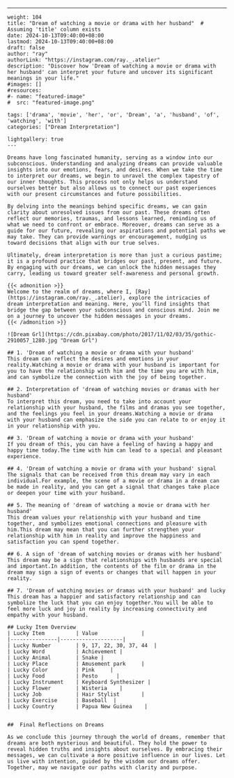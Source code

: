 ---
    weight: 104
    title: "Dream of watching a movie or drama with her husband"  # Assuming 'title' column exists
    date: 2024-10-13T09:40:00+08:00
    lastmod: 2024-10-13T09:40:00+08:00
    draft: false
    author: "ray"
    authorLink: "https://instagram.com/ray._.atelier"
    description: "Discover how 'Dream of watching a movie or drama with her husband' can interpret your future and uncover its significant meanings in your life."
    #images: []
    #resources:
    #- name: "featured-image"
    #  src: "featured-image.png"
    
    tags: ['drama', 'movie', 'her', 'or', 'Dream', 'a', 'husband', 'of', 'watching', 'with']
    categories: ["Dream Interpretation"]
    
    lightgallery: true
    ---
    
    Dreams have long fascinated humanity, serving as a window into our subconscious. Understanding and analyzing dreams can provide valuable insights into our emotions, fears, and desires. When we take the time to interpret our dreams, we begin to unravel the complex tapestry of our inner thoughts. This process not only helps us understand ourselves better but also allows us to connect our past experiences with our present circumstances and future possibilities.
    
    By delving into the meanings behind specific dreams, we can gain clarity about unresolved issues from our past. These dreams often reflect our memories, traumas, and lessons learned, reminding us of what we need to confront or embrace. Moreover, dreams can serve as a guide for our future, revealing our aspirations and potential paths we may take. They can provide warnings or encouragement, nudging us toward decisions that align with our true selves.
    
    Ultimately, dream interpretation is more than just a curious pastime; it is a profound practice that bridges our past, present, and future. By engaging with our dreams, we can unlock the hidden messages they carry, leading us toward greater self-awareness and personal growth.
    
    {{< admonition >}}
    Welcome to the realm of dreams, where I, [Ray](https://instagram.com/ray._.atelier), explore the intricacies of dream interpretation and meaning. Here, you’ll find insights that bridge the gap between your subconscious and conscious mind. Join me on a journey to uncover the hidden messages in your dreams.
    {{< /admonition >}}
    
    ![Dream Grl](https://cdn.pixabay.com/photo/2017/11/02/03/35/gothic-2910057_1280.jpg "Dream Grl")
    
    ## 1. 'Dream of watching a movie or drama with your husband'
    This dream can reflect the desires and emotions in your reality.Watching a movie or drama with your husband is important for you to have the relationship with him and the time you are with him, and can symbolize the connection with the joy of being together.
    
    ## 2. Interpretation of 'dream of watching movies or dramas with her husband'
    To interpret this dream, you need to take into account your relationship with your husband, the films and dramas you see together, and the feelings you feel in your dreams.Watching a movie or drama with your husband can emphasize the side you can relate to or enjoy it in your relationship with you.
    
    ## 3. 'Dream of watching a movie or drama with your husband'
    If you dream of this, you can have a feeling of having a happy and happy time today.The time with him can lead to a special and pleasant experience.
    
    ## 4. 'Dream of watching a movie or drama with your husband' signal
    The signals that can be received from this dream may vary in each individual.For example, the scene of a movie or drama in a dream can be made in reality, and you can get a signal that changes take place or deepen your time with your husband.
    
    ## 5. The meaning of 'dream of watching a movie or drama with her husband'
    This dream values your relationship with your husband and time together, and symbolizes emotional connections and pleasure with him.This dream may mean that you can further strengthen your relationship with him in reality and improve the happiness and satisfaction you can spend together.
    
    ## 6. A sign of 'dream of watching movies or dramas with her husband'
    This dream may be a sign that relationships with husbands are special and important.In addition, the contents of the film or drama in the dream may sign a sign of events or changes that will happen in your reality.
    
    ## 7. 'Dream of watching movies or dramas with your husband' and lucky
    This dream has a happier and satisfactory relationship and can symbolize the luck that you can enjoy together.You will be able to feel more luck and joy in reality by increasing connectivity and empathy with your husband.
    
    ## Lucky Item Overview
    | Lucky Item          | Value              |
    |---------------|--------------------|
    | Lucky Number        | 9, 17, 22, 30, 37, 44  |
    | Lucky Word          | Achievement |
    | Lucky Animal        | Snake |
    | Lucky Place         | Amusement park     |
    | Lucky Color         | Pink     |
    | Lucky Food          | Pesto      |
    | Lucky Instrument    | Keyboard Synthesizer |
    | Lucky Flower        | Wisteria    |
    | Lucky Job           | Hair Stylist       |
    | Lucky Exercise      | Baseball  |
    | Lucky Country       | Papua New Guinea    |
    
    
    ##  Final Reflections on Dreams
    
    As we conclude this journey through the world of dreams, remember that dreams are both mysterious and beautiful. They hold the power to reveal hidden truths and insights about ourselves. By embracing their messages, we can cultivate a more positive influence in our lives. Let us live with intention, guided by the wisdom our dreams offer. Together, may we navigate our paths with clarity and purpose.
    